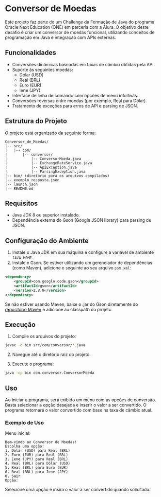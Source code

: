 # Conversor de Moedas

Este projeto faz parte de um Challenge da Formação de Java do programa Oracle Next Education (ONE) em parceria com a Alura. O objetivo deste desafio é criar um conversor de moedas funcional, utilizando conceitos de programação em Java e integração com APIs externas.

## Funcionalidades

- Conversões dinâmicas baseadas em taxas de câmbio obtidas pela API.
- Suporte às seguintes moedas:
  - Dólar (USD)
  - Real (BRL)
  - Euro (EUR)
  - Iene (JPY)
- Interface de linha de comando com opções de menu intuitivas.
- Conversões reversas entre moedas (por exemplo, Real para Dólar).
- Tratamento de exceções para erros de API e parsing de JSON.

## Estrutura do Projeto

O projeto está organizado da seguinte forma:

```
Conversor_de_Moedas/
|-- src/
|   |-- com/
|       |-- conversor/
|           |-- ConversorMoeda.java
|           |-- ExchangeRateService.java
|           |-- ApiException.java
|           |-- ParsingException.java
|-- bin/ (diretório para os arquivos compilados)
|-- exemplo_resposta.json
|-- launch.json
|-- README.md
```

## Requisitos

- Java JDK 8 ou superior instalado.
- Dependência externa do Gson (Google JSON library) para parsing de JSON.

## Configuração do Ambiente

1. Instale o Java JDK em sua máquina e configure a variável de ambiente `JAVA_HOME`.
2. Instale o Gson. Se estiver utilizando um gerenciador de dependências (como Maven), adicione o seguinte ao seu arquivo `pom.xml`:

```xml
<dependency>
    <groupId>com.google.code.gson</groupId>
    <artifactId>gson</artifactId>
    <version>2.8.9</version>
</dependency>
```

Se não estiver usando Maven, baixe o .jar do Gson diretamente do [repositório Maven](https://mvnrepository.com/artifact/com.google.code.gson/gson) e adicione ao classpath do projeto.

## Execução

1. Compile os arquivos do projeto:

```bash
javac -d bin src/com/conversor/*.java
```

2. Navegue até o diretório raiz do projeto.

3. Execute o programa:

```bash
java -cp bin com.conversor.ConversorMoeda
```

## Uso

Ao iniciar o programa, será exibido um menu com as opções de conversão. Basta selecionar a opção desejada e inserir o valor a ser convertido. O programa retornará o valor convertido com base na taxa de câmbio atual.

### Exemplo de Uso

Menu inicial:

```
Bem-vindo ao Conversor de Moedas!
Escolha uma opção:
1. Dólar (USD) para Real (BRL)
2. Euro (EUR) para Real (BRL)
3. Iene (JPY) para Real (BRL)
4. Real (BRL) para Dólar (USD)
5. Real (BRL) para Euro (EUR)
6. Real (BRL) para Iene (JPY)
0. Sair
Opção:
```

Selecione uma opção e insira o valor a ser convertido quando solicitado.
